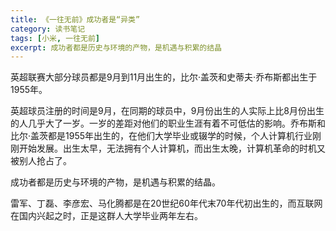 ```yaml
---
title: 《一往无前》成功者是“异类”
category: 读书笔记
tags: [小米, 一往无前]
excerpt: 成功者都是历史与环境的产物，是机遇与积累的结晶
---
```

英超联赛大部分球员都是9月到11月出生的，比尔·盖茨和史蒂夫·乔布斯都出生于1955年。

英超球员注册的时间是9月，在同期的球员中，9月份出生的人实际上比8月份出生的人几乎大了一岁。一岁的差距对他们的职业生涯有着不可低估的影响。乔布斯和比尔·盖茨都是1955年出生的，在他们大学毕业或辍学的时候，个人计算机行业刚刚开始发展。出生太早，无法拥有个人计算机，而出生太晚，计算机革命的时机又被别人抢占了。

成功者都是历史与环境的产物，是机遇与积累的结晶。

雷军、丁磊、李彦宏、马化腾都是在20世纪60年代末70年代初出生的，而互联网在国内兴起之时，正是这群人大学毕业两年左右。